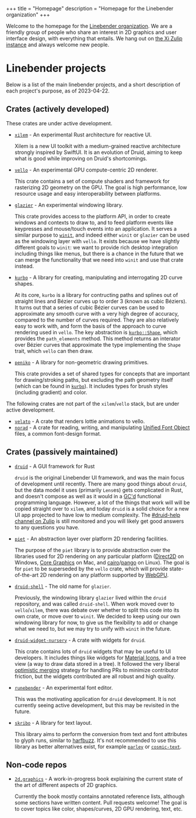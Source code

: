 +++
title = "Homepage"
description = "Homepage for the Linebender organization"
+++

Welcome to the homepage for the [Linebender organization](https://github.com/linebender). We are a friendly group of people who share an interest in 2D graphics and user interface design, with everything that entails. We hang out on [the Xi Zulip instance][xi.zulip] and always welcome new people.

# Linebender projects

Below is a list of the main linebender projects, and a short description of each project's purpose, as of 2023-04-22.

## Crates (actively developed)

These crates are under active development.

 - [`xilem`][xilem] - An experimental Rust architecture for reactive UI.

   Xilem is a new UI toolkit with a medium-grained reactive architecture strongly inspired by SwiftUI. It is an evolution of Druid, aiming to keep what is good while improving on Druid's shortcomings.

 - [`vello`][vello] - An experimental GPU compute-centric 2D renderer.

   This crate contains a set of compute shaders and framework for rasterizing 2D
   geometry on the GPU. The goal is high performance, low resource usage and easy
   interoperability between platforms.

 - [`glazier`][glazier] - An experimental windowing library.

   This crate provides access to the platform API, in order to create windows and contexts to draw to, and to feed platform events like keypresses and mouse/touch events into an application. It serves a similar purpose to [`winit`][winit], and indeed either `winit` or `glazier` can be used as the windowing layer with `vello`. It exists because we have slightly different goals to `winit`: we want to provide rich desktop integration including things like menus, but there is a chance in the future that we can merge the functionality that we need into `winit` and use that crate instead.

 - [`kurbo`][kurbo] - A library for creating, manipulating and interrogating 2D curve shapes.

   At its core, `kurbo` is a library for contructing paths and splines out of straight lines and Bézier curves up to order 3 (known as cubic Béziers). It turns out that a series of cubic Bézier curves can be used to approximate any smooth curve with a very high degree of accuracy, compared to the number of curves required. They are also relatively easy to work with, and form the basis of the approach to curve rendering used in `vello`. The key abstraction is [`kurbo::Shape`](https://docs.rs/kurbo/latest/kurbo/trait.Shape.html), which provides the `path_elements` method. This method returns an interator over Bézier curves that approximate the type implementing the `Shape` trait, which `vello` can then draw.

 - [`peniko`][peniko] - A library for non-geometric drawing primitives.

   This crate provides a set of shared types for concepts that are important for drawing/stroking paths, but excluding the path geometry itself (which can be found in [`kurbo`][kurbo]). It includes types for brush styles (including gradient) and color.

The following crates are not part of the `xilem`/`vello` stack, but are under active development.

 - [`velato`][velato] - A crate that renders lottie animations to vello.
 - [`norad`][norad] - A crate for reading, writing, and manipulating [Unified Font Object] files, a common font-design format.

## Crates (passively maintained)

 - [`druid`][druid] - A GUI framework for Rust

   `druid` is the original Linebender UI framework, and was the main focus of development until recently. There are many good things about `druid`, but the data model it uses (primarily `Lens`es) gets complicated in Rust, and doesn't compose as well as it would in a [GC'd][garbage collection] functional programming language. However, a lot of the things that work will will be copied straight over to `xilem`, and today `druid` is a solid choice for a new UI app projected to have low to medium complexity. The [#druid-help channel on Zulip](https://xi.zulipchat.com/#narrow/stream/255910-druid-help) is still monitored and you will likely get good answers to any questions you have.

 - [`piet`][piet] - An abstraction layer over platform 2D rendering facilities.

   The purpose of the `piet` library is to provide abstraction over the libraries used for 2D rendering on any particular platform ([Direct2D] on Windows, [Core Graphics] on Mac, and [cairo]/[pango] on Linux). The goal is for `piet` to be superseded by the `vello` crate, which will provide state-of-the-art 2D rendering on any platform supported by [WebGPU].

 - [`druid-shell`][druid-shell] - The old name for `glazier`.

   Previously, the windowing library `glazier` lived within the `druid` repository, and was called `druid-shell`. When work moved over to `vello`/`xilem`, there was debate over whether to split this code into its own crate, or move over to `winit`. We decided to keep using our own windowing library for now, to give us the flexibility to add or change what we need to, but we may try to unify with `winit` in the future.

 - [`druid-widget-nursery`][druid-widget-nursery] - A crate with widgets for `druid`.

   This crate contains lots of `druid` widgets that may be useful to UI developers. It includes things like widgets for [Material Icons], and a tree view (a way to draw data stored in a tree). It followed the very liberal [optimistic merging] strategy for handling PRs to minimize contributor friction, but the widgets contributed are all robust and high quality.

 - [`runebender`][runebender] - An experimental font editor.

   This was the motivating application for `druid` development. It is not currently seeing active development, but this may be revisited in the future.

 - [`skribo`][skribo] - A library for text layout.

   This library aims to perform the conversion from text and font attributes to glyph runs, similar to [harfbuzz]. It's not recommended to use this library as better alternatives exist, for example [`parley`] or [`cosmic-text`].

## Non-code repos

 - [`2d.graphics`][2d.graphics] - A work-in-progress book explaining the current state of the art of different aspects of 2D graphics.

   Currently the book mostly contains annotated reference lists, although some sections have written content. Pull requests welcome! The goal is to cover topics like color, shapes/curves, 2D GPU rendering, text, etc.

[xi.zulip]: https://xi.zulipchat.com
[piet]: https://github.com/linebender/piet
[kurbo]: https://github.com/linebender/kurbo
[druid]: https://github.com/linebender/druid
[druid-shell]: https://github.com/linebender/druid/tree/master/druid-shell
[glazier]: https://github.com/linebender/glazier
[vello]: https://github.com/linebender/vello
[runebender]: https://github.com/linebender/runebender
[xilem]: https://github.com/linebender/xilem
[2d.graphics]: https://github.com/linebender/2d.graphics
[velato]: https://github.com/linebender/velato
[norad]: https://github.com/linebender/norad
[peniko]: https://github.com/linebender/peniko
[druid-widget-nursery]: https://github.com/linebender/druid-widget-nursery
[skribo]: https://github.com/linebender/skribo
[Unified Font Object]: http://unifiedfontobject.org/
[winit]: https://github.com/rust-windowing/winit
[garbage collection]: https://en.wikipedia.org/wiki/Garbage_collection_(computer_science)
[Direct2D]: https://learn.microsoft.com/en-us/windows/win32/direct2d/direct2d-portal
[Core Graphics]: https://developer.apple.com/documentation/coregraphics
[cairo]: https://www.cairographics.org/
[pango]: https://pango.gnome.org/
[WebGPU]: https://www.w3.org/TR/webgpu/#intro
[Material Icons]: https://fonts.google.com/icons
[optimistic merging]: http://hintjens.com/blog:106
[harfbuzz]: https://github.com/harfbuzz/harfbuzz
[`parley`]: https://github.com/dfrg/parley
[`cosmic-text`]: https://github.com/pop-os/cosmic-text

